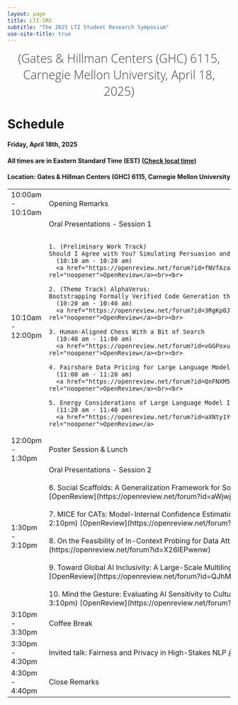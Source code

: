 ```yaml
---
layout: page
title: LTI-SRS
subtitle: "The 2025 LTI Student Research Symposium"
use-site-title: true
---
```

<div class="venue" style="font-size: 27px; display: block; font-family: 'Open Sans', 'Helvetica Neue', Helvetica, Arial, sans-serif; font-weight: 300; color: #404040; text-align: center;">
  (Gates & Hillman Centers (GHC) 6115, Carnegie Mellon University, April 18, 2025)
</div>

# Schedule

#### Friday, April 18th, 2025
#### All times are in Eastern Standard Time (EST) ([Check local time](https://www.google.com/search?q=time+for+local+pittsburgh))


#### Location: Gates & Hillman Centers (GHC) 6115, Carnegie Mellon University

<div class="container">
  <div class="row">
    <table class="table">
      <tr>
        <td style="width: 180px;">10:00am - 10:10am</td>
        <td>Opening Remarks</td>
      </tr>
      <tr>
        <td style="width: 180px;">10:10am - 12:00pm</td>
  <td>
    Oral Presentations - Session 1<br><br>

    1. (Preliminary Work Track) Should I Agree with You? Simulating Persuasion and Decision Dynamics in Multi‑Agent Moral Dilemmas
      (10:10 am - 10:20 am)
      <a href="https://openreview.net/forum?id=fNVfAzaRKM" target="_blank" rel="noopener">OpenReview</a><br><br>

    2. (Theme Track) AlphaVerus: Bootstrapping Formally Verified Code Generation through Self‑Improving Translation and Treefinement
      (10:20 am - 10:40 am)
      <a href="https://openreview.net/forum?id=3RgKp0JBh0" target="_blank" rel="noopener">OpenReview</a><br><br>

    3. Human‑Aligned Chess With a Bit of Search
      (10:40 am - 11:00 am)
      <a href="https://openreview.net/forum?id=vGGPoxukMC" target="_blank" rel="noopener">OpenReview</a><br><br>

    4. Fairshare Data Pricing for Large Language Models
      (11:00 am - 11:20 am)
      <a href="https://openreview.net/forum?id=QnFNXM5tBp" target="_blank" rel="noopener">OpenReview</a><br><br>

    5. Energy Considerations of Large Language Model Inference and Efficiency Optimizations
      (11:20 am - 11:40 am)
      <a href="https://openreview.net/forum?id=aXNty1YGe0" target="_blank" rel="noopener">OpenReview</a>
  </td>
      </tr>
      <tr>
        <td style="width: 180px;">12:00pm - 1:30pm</td>
        <td>Poster Session & Lunch</td>
      </tr>
      <tr>
        <td style="width: 180px;">1:30pm - 3:10pm</td>
        <td>Oral Presentations - Session 2<br><br>
          6. Social Scaffolds: A Generalization Framework for Social Understanding Tasks (1:30pm - 1:50pm) [OpenReview](https://openreview.net/forum?id=aWjwjR8LU0) <br><br>
          7. MICE for CATs: Model-Internal Confidence Estimation for Calibrating Agents with Tools (1:50pm - 2:10pm) [OpenReview](https://openreview.net/forum?id=22uOLJuRFR) <br><br>
          8. On the Feasibility of In-Context Probing for Data Attribution (2:10pm - 2:30pm) [OpenReview](https://openreview.net/forum?id=X26lEPwenw) <br><br>
          9. Toward Global AI Inclusivity: A Large-Scale Multilingual Terminology Dataset (GIST) (2:30pm - 2:50pm) [OpenReview](https://openreview.net/forum?id=QJhMo7EUSt) <br><br>
          10. Mind the Gesture: Evaluating AI Sensitivity to Culturally Offensive Non-Verbal Gestures (2:50pm - 3:10pm) [OpenReview](https://openreview.net/forum?id=z7hDELXmHW)
        </td>
      </tr>
      <tr>
        <td style="width: 180px;">3:10pm - 3:30pm</td>
        <td>Coffee Break</td>
      </tr>
      <tr>
        <td style="width: 180px;">3:30pm - 4:30pm</td>
        <td>Invited talk: Fairness and Privacy in High-Stakes NLP <a href="https://anjalief.github.io/">Anjalie Field</a>, JHU</td>
      </tr>
      <tr>
        <td style="width: 180px;">4:30pm - 4:40pm</td>
        <td>Close Remarks</td>
      </tr>
    </table>
  </div>
</div>
